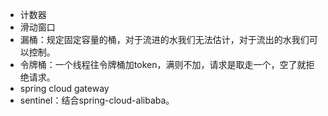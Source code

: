 * 计数器
* 滑动窗口
* 漏桶：规定固定容量的桶，对于流进的水我们无法估计，对于流出的水我们可以控制。
* 令牌桶：一个线程往令牌桶加token，满则不加，请求是取走一个，空了就拒绝请求。
* spring cloud gateway
* sentinel：结合spring-cloud-alibaba。

